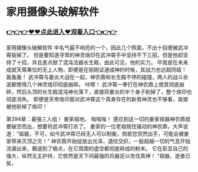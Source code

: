 # 家用摄像头破解软件

### <a href="https://github.com/xinfue/dunp/issues/2">👉👉👉♥♥点此进入♥观看入口👈👉👉</a>

家用摄像头破解软件
中名气最不响亮的一个，因此几个照面，不出十招便被武冲霄毙掉了。
    但是要知道寻常的神灵烙印在武冲霄手中坚持不下三招，但是他却坚持了十招，并且差点掀了混沌法器长生殿，由此可见，他的实力。
    毕竟是在未来成就天尊果位的无上人物，即便是在刚刚证道成神的时候，其战力也远超同级！
    轰轰轰！
    武冲霄与姜炎大战在一起，神农鼎和长生殿不停的碰撞，两人的战斗余波都使得几个神灵烙印彻底崩碎。
    咔嚓！
    武冲霄一拳打在神农鼎上使其彻底崩碎，然后头顶的长生殿混沌神光落下，直接将姜炎的半个身子削掉了，整个烙印也彻底消失。
    即便是天帝烙印面对武冲霄这个真身存在的新晋神灵也不够看，直接被他斩掉了烙印！

第394章：最强三人组！
    姜家祖地。
    嗡嗡嗡！
    感应到这一切的姜家祖器神农鼎就要破空而出，想要将武冲霄打杀了。
    姜家的一位老祖按住骚动的神农鼎，大声说道：“祖器，不可，如今武冲霄已经无人可以制衡，倘若您贸然出手，可能会被姜家带来灭顶之灾！”
    神农鼎开始绽放出光泽，道纹交织，一股超越一切的气息开始流漏出来，霸道到了极点，在它周围的虚空都彻底碎成的粉末。
    它在彰显自己的强大，纵然无主护持，它依然是天下间最强的兵器足以攻伐真神！
    “祖器，逝者已矣，
